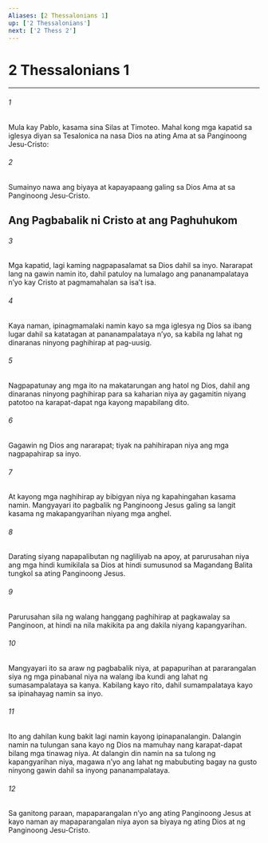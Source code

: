 ```yaml
---
Aliases: [2 Thessalonians 1]
up: ['2 Thessalonians']
next: ['2 Thess 2']
---
```

# 2 Thessalonians 1

***

###### 1
Mula kay Pablo, kasama sina Silas at Timoteo. Mahal kong mga kapatid sa iglesya diyan sa Tesalonica na nasa Dios na ating Ama at sa Panginoong Jesu-Cristo: 

###### 2
Sumainyo nawa ang biyaya at kapayapaang galing sa Dios Ama at sa Panginoong Jesu-Cristo.

## Ang Pagbabalik ni Cristo at ang Paghuhukom 

###### 3
Mga kapatid, lagi kaming nagpapasalamat sa Dios dahil sa inyo. Nararapat lang na gawin namin ito, dahil patuloy na lumalago ang pananampalataya nʼyo kay Cristo at pagmamahalan sa isaʼt isa. 

###### 4
Kaya naman, ipinagmamalaki namin kayo sa mga iglesya ng Dios sa ibang lugar dahil sa katatagan at pananampalataya nʼyo, sa kabila ng lahat ng dinaranas ninyong paghihirap at pag-uusig. 

###### 5
Nagpapatunay ang mga ito na makatarungan ang hatol ng Dios, dahil ang dinaranas ninyong paghihirap para sa kaharian niya ay gagamitin niyang patotoo na karapat-dapat nga kayong mapabilang dito. 

###### 6
Gagawin ng Dios ang nararapat; tiyak na pahihirapan niya ang mga nagpapahirap sa inyo. 

###### 7
At kayong mga naghihirap ay bibigyan niya ng kapahingahan kasama namin. Mangyayari ito pagbalik ng Panginoong Jesus galing sa langit kasama ng makapangyarihan niyang mga anghel. 

###### 8
Darating siyang napapalibutan ng nagliliyab na apoy, at parurusahan niya ang mga hindi kumikilala sa Dios at hindi sumusunod sa Magandang Balita tungkol sa ating Panginoong Jesus. 

###### 9
Parurusahan sila ng walang hanggang paghihirap at pagkawalay sa Panginoon, at hindi na nila makikita pa ang dakila niyang kapangyarihan. 

###### 10
Mangyayari ito sa araw ng pagbabalik niya, at papapurihan at pararangalan siya ng mga pinabanal niya na walang iba kundi ang lahat ng sumasampalataya sa kanya. Kabilang kayo rito, dahil sumampalataya kayo sa ipinahayag namin sa inyo. 

###### 11
Ito ang dahilan kung bakit lagi namin kayong ipinapanalangin. Dalangin namin na tulungan sana kayo ng Dios na mamuhay nang karapat-dapat bilang mga tinawag niya. At dalangin din namin na sa tulong ng kapangyarihan niya, magawa nʼyo ang lahat ng mabubuting bagay na gusto ninyong gawin dahil sa inyong pananampalataya. 

###### 12
Sa ganitong paraan, mapaparangalan nʼyo ang ating Panginoong Jesus at kayo naman ay mapaparangalan niya ayon sa biyaya ng ating Dios at ng Panginoong Jesu-Cristo.
